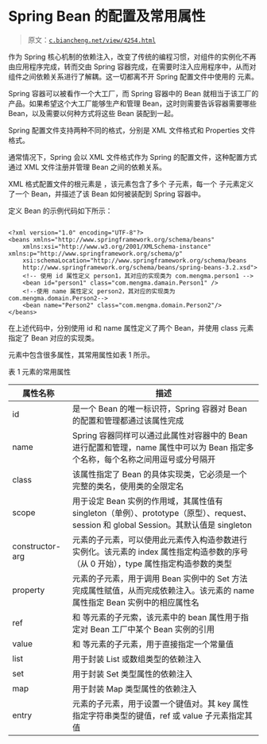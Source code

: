 # Spring Bean 的配置及常用属性

> 原文：[`c.biancheng.net/view/4254.html`](http://c.biancheng.net/view/4254.html)

作为 Spring 核心机制的依赖注入，改变了传统的编程习惯，对组件的实例化不再由应用程序完成，转而交由 Spring 容器完成，在需要时注入应用程序中，从而对组件之间依赖关系进行了解耦。这一切都离不开 Spring 配置文件中使用的 <bean> 元素。

Spring 容器可以被看作一个大工厂，而 Spring 容器中的 Bean 就相当于该工厂的产品。如果希望这个大工厂能够生产和管理 Bean，这时则需要告诉容器需要哪些 Bean，以及需要以何种方式将这些 Bean 装配到一起。

Spring 配置文件支持两种不同的格式，分别是 XML 文件格式和 Properties 文件格式。

通常情况下，Spring 会以 XML 文件格式作为 Spring 的配置文件，这种配置方式通过 XML 文件注册并管理 Bean 之间的依赖关系。

XML 格式配置文件的根元素是 <beans>，该元素包含了多个 <bean> 子元素，每一个 <bean> 子元素定义了一个 Bean，并描述了该 Bean 如何被装配到 Spring 容器中。

定义 Bean 的示例代码如下所示：

```

<?xml version="1.0" encoding="UTF-8"?>
<beans xmlns="http://www.springframework.org/schema/beans"
    xmlns:xsi="http://www.w3.org/2001/XMLSchema-instance" xmlns:p="http://www.springframework.org/schema/p"
    xsi:schemaLocation="http://www.springframework.org/schema/beans
    http://www.springframework.org/schema/beans/spring-beans-3.2.xsd">
    <!-- 使用 id 属性定义 person1，其对应的实现类为 com.mengma.person1 -->
    <bean id="person1" class="com.mengma.damain.Person1" />
    <!--使用 name 属性定义 person2，其对应的实现类为 com.mengma.domain.Person2-->
    <bean name="Person2" class="com.mengma.domain.Person2"/>
</beans>
```

在上述代码中，分别使用 id 和 name 属性定义了两个 Bean，并使用 class 元素指定了 Bean 对应的实现类。

<bean> 元素中包含很多属性，其常用属性如表 1 所示。

表 1 <bean><bean>元素的常用属性</bean>

| 属性名称 | 描述 |
| --- | --- |
| id | 是一个 Bean 的唯一标识符，Spring 容器对 Bean 的配置和管理都通过该属性完成 |
| name | Spring 容器同样可以通过此属性对容器中的 Bean 进行配置和管理，name 属性中可以为 Bean 指定多个名称，每个名称之间用逗号或分号隔开 |
| class | 该属性指定了 Bean 的具体实现类，它必须是一个完整的类名，使用类的全限定名 |
| scope  | 用于设定 Bean 实例的作用域，其属性值有 singleton（单例）、prototype（原型）、request、session 和 global Session。其默认值是 singleton |
| constructor-arg | <bean>元素的子元素，可以使用此元素传入构造参数进行实例化。该元素的 index 属性指定构造参数的序号（从 0 开始），type 属性指定构造参数的类型 |
| property | <bean>元素的子元素，用于调用 Bean 实例中的 Set 方法完成属性赋值，从而完成依赖注入。该元素的 name 属性指定 Bean 实例中的相应属性名 |
| ref | <property> 和 <constructor-arg> 等元素的子元索，该元素中的 bean 属性用于指定对 Bean 工厂中某个 Bean 实例的引用 |
| value | <property> 和 <constractor-arg> 等元素的子元素，用于直接指定一个常量值 |
| list | 用于封装 List 或数组类型的依赖注入 |
| set | 用于封装 Set 类型属性的依赖注入 |
| map | 用于封装 Map 类型属性的依赖注入 |
| entry | <map> 元素的子元素，用于设置一个键值对。其 key 属性指定字符串类型的键值，ref 或 value 子元素指定其值 |